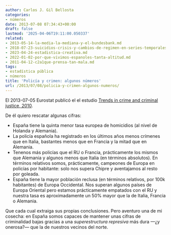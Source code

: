```yaml
---
author: Carlos J. Gil Bellosta
categories:
- números
date: 2013-07-08 07:34:43+00:00
draft: false
lastmod: '2025-04-06T19:11:00.050337'
related:
- 2013-05-14-la-media-la-mediana-y-el-bundesbank.md
- 2018-07-23-suicidios-crisis-y-cambios-de-regimen-en-series-temporales.md
- 2023-04-24-estadistica-creativa.md
- 2022-01-02-por-que-vivimos-espanoles-tanta-altitud.md
- 2011-04-12-c2a1que-prensa-tan-mala.md
tags:
- estadística pública
- números
title: 'Policía y crimen: algunos números'
url: /2013/07/08/policia-y-crimen-algunos-numeros/
---
```


El 2013-07-05 Eurostat publicó el el estudio [Trends in crime and criminal justice, 2010](https://ec.europa.eu/eurostat/web/products-statistics-in-focus/-/ks-sf-13-018).

De él quiero rescatar algunas cifras:

* España tiene la quinta menor tasa europea de homicidios (al nivel de Holanda y Alemania).
* La policía española ha registrado en los últimos años menos crímenes que en Italia, bastantes menos que en Francia y la mitad que en Alemania.
* Tenenos más policías que el RU o Francia, prácticamente los mismos que Alemania y algunos menos que Italia (en términos absolutos). En términos relativos somos, prácticamente, campeones de Europa en policías por habitante: solo nos supera Chipre y aventajamos al resto por goleada.
* España tiene la mayor población reclusa (en términos relativos, por 100k habitantes) de Europa Occidental. Nos superan algunos países de Europa Oriental pero estamos prácticamente empatados con el RU y nuestra tasa es aproximadamente un 50% mayor que la de Italia, Francia o Alemania.

Que cada cual extraiga sus propias conclusiones. Pero aventuro una de mi cosecha: en España somos capaces de mantener unas cifras de criminalidad bajas gracias a una _superestructura represiva_ más dura —¿y onerosa?— que la de nuestros vecinos del norte.